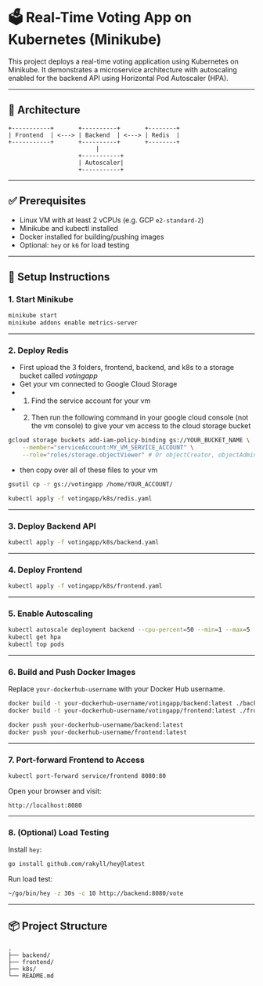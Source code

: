 # 🗳️ Real-Time Voting App on Kubernetes (Minikube)

This project deploys a real-time voting application using Kubernetes on Minikube. It demonstrates a microservice architecture with autoscaling enabled for the backend API using Horizontal Pod Autoscaler (HPA).

---

## 🧩 Architecture

```
+-----------+       +----------+       +--------+
| Frontend  | <---> | Backend  | <---> | Redis  |
+-----------+       +----------+       +--------+
                         |
                    +-----------+
                    | Autoscaler|
                    +-----------+
```

---

## ✅ Prerequisites

- Linux VM with at least 2 vCPUs (e.g. GCP `e2-standard-2`)
- Minikube and kubectl installed
- Docker installed for building/pushing images
- Optional: `hey` or `k6` for load testing

---

## 🏁 Setup Instructions

### 1. Start Minikube

```bash
minikube start
minikube addons enable metrics-server
```

---

### 2. Deploy Redis
- First upload the 3 folders, frontend, backend, and k8s to a storage bucket called _votingapp_
- Get your vm connected to Google Cloud Storage
- 1. Find the service account for your vm
- 2. Then run the following command in your google cloud console (not the vm console) to give your vm access to the cloud storage bucket

```bash
gcloud storage buckets add-iam-policy-binding gs://YOUR_BUCKET_NAME \
    --member="serviceAccount:MY_VM_SERVICE_ACCOUNT" \
    --role="roles/storage.objectViewer" # Or objectCreator, objectAdmin, etc.
```

- then copy over all of these files to your vm

```bash
gsutil cp -r gs://votingapp /home/YOUR_ACCOUNT/
```

```bash
kubectl apply -f votingapp/k8s/redis.yaml
```
---

### 3. Deploy Backend API

```bash
kubectl apply -f votingapp/k8s/backend.yaml
```

---

### 4. Deploy Frontend

```bash
kubectl apply -f votingapp/k8s/frontend.yaml
```

---

### 5. Enable Autoscaling

```bash
kubectl autoscale deployment backend --cpu-percent=50 --min=1 --max=5
kubectl get hpa
kubectl top pods
```

---

### 6. Build and Push Docker Images

Replace `your-dockerhub-username` with your Docker Hub username.

```bash
docker build -t your-dockerhub-username/votingapp/backend:latest ./backend
docker build -t your-dockerhub-username/votingapp/frontend:latest ./frontend

docker push your-dockerhub-username/backend:latest
docker push your-dockerhub-username/frontend:latest
```

---

### 7. Port-forward Frontend to Access

```bash
kubectl port-forward service/frontend 8080:80
```

Open your browser and visit:

```
http://localhost:8080
```

---

### 8. (Optional) Load Testing

Install `hey`:

```bash
go install github.com/rakyll/hey@latest
```

Run load test:

```bash
~/go/bin/hey -z 30s -c 10 http://backend:8080/vote
```

---

## 📦 Project Structure

```
.
├── backend/
├── frontend/
├── k8s/
└── README.md
```
